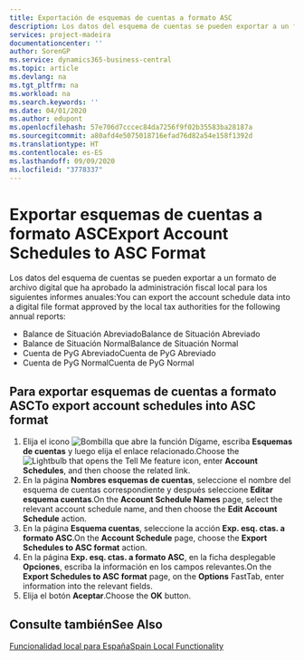 ```yaml
---
title: Exportación de esquemas de cuentas a formato ASC
description: Los datos del esquema de cuentas se pueden exportar a un formato de archivo digital que ha aprobado la administración fiscal local para algunos informes.
services: project-madeira
documentationcenter: ''
author: SorenGP
ms.service: dynamics365-business-central
ms.topic: article
ms.devlang: na
ms.tgt_pltfrm: na
ms.workload: na
ms.search.keywords: ''
ms.date: 04/01/2020
ms.author: edupont
ms.openlocfilehash: 57e706d7cccec84da7256f9f02b35583ba28187a
ms.sourcegitcommit: a80afd4e5075018716efad76d82a54e158f1392d
ms.translationtype: HT
ms.contentlocale: es-ES
ms.lasthandoff: 09/09/2020
ms.locfileid: "3778337"
---
```

# <a name="export-account-schedules-to-asc-format"></a><span data-ttu-id="0b0a0-103">Exportar esquemas de cuentas a formato ASC</span><span class="sxs-lookup"><span data-stu-id="0b0a0-103">Export Account Schedules to ASC Format</span></span>
<span data-ttu-id="0b0a0-104">Los datos del esquema de cuentas se pueden exportar a un formato de archivo digital que ha aprobado la administración fiscal local para los siguientes informes anuales:</span><span class="sxs-lookup"><span data-stu-id="0b0a0-104">You can export the account schedule data into a digital file format approved by the local tax authorities for the following annual reports:</span></span>  

- <span data-ttu-id="0b0a0-105">Balance de Situación Abreviado</span><span class="sxs-lookup"><span data-stu-id="0b0a0-105">Balance de Situación Abreviado</span></span>  
- <span data-ttu-id="0b0a0-106">Balance de Situación Normal</span><span class="sxs-lookup"><span data-stu-id="0b0a0-106">Balance de Situación Normal</span></span>  
- <span data-ttu-id="0b0a0-107">Cuenta de PyG Abreviado</span><span class="sxs-lookup"><span data-stu-id="0b0a0-107">Cuenta de PyG Abreviado</span></span>  
- <span data-ttu-id="0b0a0-108">Cuenta de PyG Normal</span><span class="sxs-lookup"><span data-stu-id="0b0a0-108">Cuenta de PyG Normal</span></span>  

## <a name="to-export-account-schedules-into-asc-format"></a><span data-ttu-id="0b0a0-109">Para exportar esquemas de cuentas a formato ASC</span><span class="sxs-lookup"><span data-stu-id="0b0a0-109">To export account schedules into ASC format</span></span>  

1.  <span data-ttu-id="0b0a0-110">Elija el icono ![Bombilla que abre la función Dígame](../../media/ui-search/search_small.png "Dígame qué desea hacer"), escriba **Esquemas de cuentas** y luego elija el enlace relacionado.</span><span class="sxs-lookup"><span data-stu-id="0b0a0-110">Choose the ![Lightbulb that opens the Tell Me feature](../../media/ui-search/search_small.png "Tell me what you want to do") icon, enter **Account Schedules**, and then choose the related link.</span></span>  
2.  <span data-ttu-id="0b0a0-111">En la página **Nombres esquemas de cuentas**, seleccione el nombre del esquema de cuentas correspondiente y después seleccione **Editar esquema cuentas**.</span><span class="sxs-lookup"><span data-stu-id="0b0a0-111">On the **Account Schedule Names** page, select the relevant account schedule name, and then choose the **Edit Account Schedule** action.</span></span>  
3.  <span data-ttu-id="0b0a0-112">En la página **Esquema cuentas**, seleccione la acción **Exp. esq. ctas. a formato ASC**.</span><span class="sxs-lookup"><span data-stu-id="0b0a0-112">On the **Account Schedule** page, choose the **Export Schedules to ASC format** action.</span></span>  
4.  <span data-ttu-id="0b0a0-113">En la página **Exp. esq. ctas. a formato ASC**, en la ficha desplegable **Opciones**, escriba la información en los campos relevantes.</span><span class="sxs-lookup"><span data-stu-id="0b0a0-113">On the **Export Schedules to ASC format** page, on the **Options** FastTab, enter information into the relevant fields.</span></span>  
5.  <span data-ttu-id="0b0a0-114">Elija el botón **Aceptar**.</span><span class="sxs-lookup"><span data-stu-id="0b0a0-114">Choose the **OK** button.</span></span>  
  
## <a name="see-also"></a><span data-ttu-id="0b0a0-115">Consulte también</span><span class="sxs-lookup"><span data-stu-id="0b0a0-115">See Also</span></span>  
 [<span data-ttu-id="0b0a0-116">Funcionalidad local para España</span><span class="sxs-lookup"><span data-stu-id="0b0a0-116">Spain Local Functionality</span></span>](spain-local-functionality.md)
